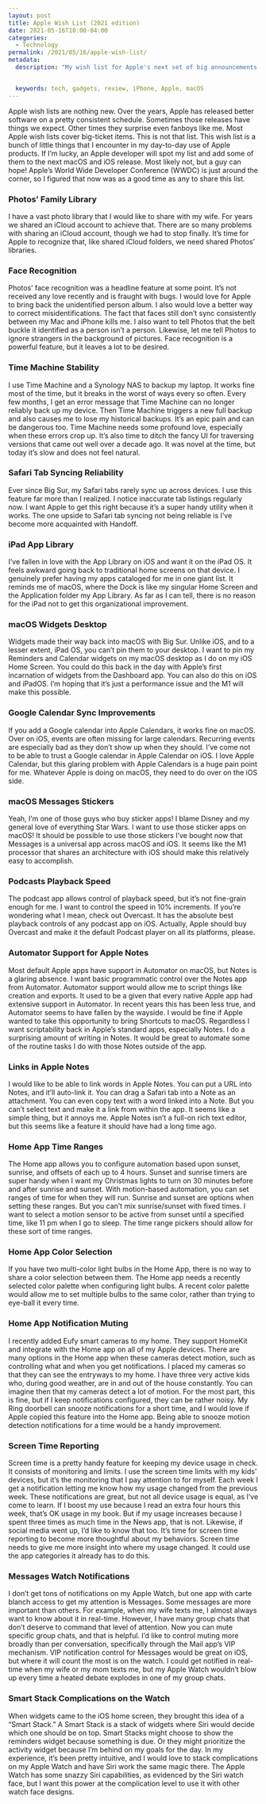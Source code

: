 ```yaml
---
layout: post
title: Apple Wish List (2021 edition)
date: 2021-05-16T10:00-04:00
categories:
  - Technology
permalink: /2021/05/16/apple-wish-list/
metadata:
  description: "My wish list for Apple's next set of big announcements (2021 edition)."


  keywords: tech, gadgets, review, iPhone, Apple, macOS
---
```


Apple wish lists are nothing new. Over the years, Apple has released better software on a pretty consistent schedule. Sometimes those releases have things we expect. Other times they surprise even fanboys like me. Most Apple wish lists cover big-ticket items. This is not that list. This wish list is a bunch of little things that I encounter in my day-to-day use of Apple products. If I’m lucky, an Apple developer will spot my list and add some of them to the next macOS and iOS release. Most likely not, but a guy can hope! Apple’s World Wide Developer Conference (WWDC) is just around the corner, so I figured that now was as a good time as any to share this list.

<!-- excerpt -->

### Photos’ Family Library

I have a vast photo library that I would like to share with my wife. For years we shared an iCloud account to achieve that. There are so many problems with sharing an iCloud account, though we had to stop finally. It’s time for Apple to recognize that, like shared iCloud folders, we need shared Photos’ libraries.

### Face Recognition

Photos’ face recognition was a headline feature at some point. It’s not received any love recently and is fraught with bugs. I would love for Apple to bring back the unidentified person album. I also would love a better way to correct misidentifications. The fact that faces still don’t sync consistently between my Mac and iPhone kills me. I also want to tell Photos that the belt buckle it identified as a person isn’t a person. Likewise, let me tell Photos to ignore strangers in the background of pictures. Face recognition is a powerful feature, but it leaves a lot to be desired.

### Time Machine Stability

I use Time Machine and a Synology NAS to backup my laptop. It works fine most of the time, but it breaks in the worst of ways every so often. Every few months, I get an error message that Time Machine can no longer reliably back up my device. Then Time Machine triggers a new full backup and also causes me to lose my historical backups. It’s an epic pain and can be dangerous too. Time Machine needs some profound love, especially when these errors crop up. It’s also time to ditch the fancy UI for traversing versions that came out well over a decade ago. It was novel at the time, but today it’s slow and does not feel natural.

### Safari Tab Syncing Reliability

Ever since Big Sur, my Safari tabs rarely sync up across devices. I use this feature far more than I realized. I notice inaccurate tab listings regularly now. I want Apple to get this right because it’s a super handy utility when it works. The one upside to Safari tab syncing not being reliable is I’ve become more acquainted with Handoff.

### iPad App Library

I’ve fallen in love with the App Library on iOS and want it on the iPad OS. It feels awkward going back to traditional home screens on that device. I genuinely prefer having my apps cataloged for me in one giant list. It reminds me of macOS, where the Dock is like my singular Home Screen and the Application folder my App Library. As far as I can tell, there is no reason for the iPad not to get this organizational improvement.

### macOS Widgets Desktop

Widgets made their way back into macOS with Big Sur. Unlike iOS, and to a lesser extent, iPad OS, you can’t pin them to your desktop. I want to pin my Reminders and Calendar widgets on my macOS desktop as I do on my iOS Home Screen. You could do this back in the day with Apple’s first incarnation of widgets from the Dashboard app. You can also do this on iOS and iPadOS. I’m hoping that it’s just a performance issue and the M1 will make this possible.

### Google Calendar Sync Improvements

If you add a Google calendar into Apple Calendars, it works fine on macOS. Over on iOS, events are often missing for large calendars. Recurring events are especially bad as they don’t show up when they should. I’ve come not to be able to trust a Google calendar in Apple Calendar on iOS. I love Apple Calendar, but this glaring problem with Apple Calendars is a huge pain point for me. Whatever Apple is doing on macOS, they need to do over on the iOS side.

### macOS Messages Stickers

Yeah, I’m one of those guys who buy sticker apps! I blame Disney and my general love of everything Star Wars. I want to use those sticker apps on macOS! It should be possible to use those stickers I’ve bought now that Messages is a universal app across macOS and iOS. It seems like the M1 processor that shares an architecture with iOS should make this relatively easy to accomplish.

### Podcasts Playback Speed

The podcast app allows control of playback speed, but it’s not fine-grain enough for me. I want to control the speed in 10% increments. If you’re wondering what I mean, check out Overcast. It has the absolute best playback controls of any podcast app on iOS. Actually, Apple should buy Overcast and make it the default Podcast player on all its platforms, please.

### Automator Support for Apple Notes

Most default Apple apps have support in Automator on macOS, but Notes is a glaring absence. I want basic programmatic control over the Notes app from Automator. Automator support would allow me to script things like creation and exports. It used to be a given that every native Apple app had extensive support in Automator. In recent years this has been less true, and Automator seems to have fallen by the wayside. I would be fine if Apple wanted to take this opportunity to bring Shortcuts to macOS. Regardless I want scriptability back in Apple’s standard apps, especially Notes. I do a surprising amount of writing in Notes. It would be great to automate some of the routine tasks I do with those Notes outside of the app.

### Links in Apple Notes

I would like to be able to link words in Apple Notes. You can put a URL into Notes, and it’ll auto-link it. You can drag a Safari tab into a Note as an attachment. You can even copy text with a word linked into a Note. But you can’t select text and make it a link from within the app. It seems like a simple thing, but it annoys me. Apple Notes isn’t a full-on rich text editor, but this seems like a feature it should have had a long time ago.

### Home App Time Ranges

The Home app allows you to configure automation based upon sunset, sunrise, and offsets of each up to 4 hours. Sunset and sunrise timers are super handy when I want my Christmas lights to turn on 30 minutes before and after sunrise and sunset. With motion-based automation, you can set ranges of time for when they will run. Sunrise and sunset are options when setting these ranges. But you can’t mix sunrise/sunset with fixed times. I want to select a motion sensor to be active from sunset until a specified time, like 11 pm when I go to sleep. The time range pickers should allow for these sort of time ranges.

### Home App Color Selection

If you have two multi-color light bulbs in the Home App, there is no way to share a color selection between them. The Home app needs a recently selected color palette when configuring light bulbs. A recent color palette would allow me to set multiple bulbs to the same color, rather than trying to eye-ball it every time.

### Home App Notification Muting

I recently added Eufy smart cameras to my home. They support HomeKit and integrate with the Home app on all of my Apple devices. There are many options in the Home app when these cameras detect motion, such as controlling what and when you get notifications. I placed my cameras so that they can see the entryways to my home. I have three very active kids who, during good weather, are in and out of the house constantly. You can imagine then that my cameras detect a lot of motion. For the most part, this is fine, but if I keep notifications configured, they can be rather noisy. My Ring doorbell can snooze notifications for a short time, and I would love if Apple copied this feature into the Home app. Being able to snooze motion detection notifications for a time would be a handy improvement.

### Screen Time Reporting

Screen time is a pretty handy feature for keeping my device usage in check. It consists of monitoring and limits. I use the screen time limits with my kids’ devices, but it’s the monitoring that I pay attention to for myself. Each week I get a notification letting me know how my usage changed from the previous week. These notifications are great, but not all device usage is equal, as I’ve come to learn. If I boost my use because I read an extra four hours this week, that’s OK usage in my book. But if my usage increases because I spent three times as much time in the News app, that is not. Likewise, if social media went up, I’d like to know that too. It’s time for screen time reporting to become more thoughtful about my behaviors. Screen time needs to give me more insight into where my usage changed. It could use the app categories it already has to do this.

### Messages Watch Notifications

I don’t get tons of notifications on my Apple Watch, but one app with carte blanch access to get my attention is Messages. Some messages are more important than others. For example, when my wife texts me, I almost always want to know about it in real-time. However, I have many group chats that don’t deserve to command that level of attention. Now you can mute specific group chats, and that is helpful. I’d like to control muting more broadly than per conversation, specifically through the Mail app’s VIP mechanism. VIP notification control for Messages would be great on iOS, but where it will count the most is on the watch. I could get notified in real-time when my wife or my mom texts me, but my Apple Watch wouldn’t blow up every time a heated debate explodes in one of my group chats.

### Smart Stack Complications on the Watch

When widgets came to the iOS home screen, they brought this idea of a “Smart Stack.” A Smart Stack is a stack of widgets where Siri would decide which one should be on top. Smart Stacks might choose to show the reminders widget because something is due. Or they might prioritize the activity widget because I’m behind on my goals for the day. In my experience, it’s been pretty intuitive, and I would love to stack complications on my Apple Watch and have Siri work the same magic there. The Apple Watch has some snazzy Siri capabilities, as evidenced by the Siri watch face, but I want this power at the complication level to use it with other watch face designs.
